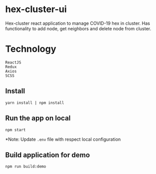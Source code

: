 # hex-cluster-ui
Hex-cluster react application to manage COVID-19 hex in cluster. Has functionality to add node, get neighbors and delete node from cluster.

# Technology

    ReactJS
    Redux
    Axios
    SCSS
## Install

    yarn install | npm install 
    
## Run the app on local

    npm start
*Note: Update  `.env` file with respect local configuration

## Build application for demo

    npm run build:demo
